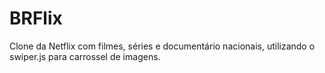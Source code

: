 # BRFlix

Clone da Netflix com filmes, séries e documentário nacionais, utilizando o swiper.js para carrossel de imagens.

